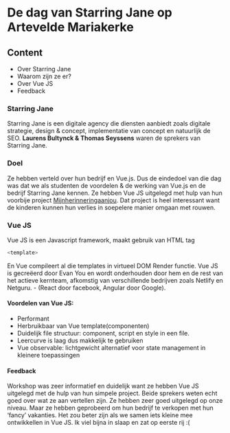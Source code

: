 # De dag van Starring Jane op Artevelde Mariakerke

## Content
* Over Starring Jane
* Waarom zijn ze er?
* Over Vue JS
* Feedback

### Starring Jane
Starring Jane is een digitale agency die diensten aanbiedt zoals digitale strategie, design & concept, implementatie van concept en natuurlijk de SEO. **Laurens Bultynck & Thomas Seyssens** waren de sprekers van Starring Jane.

### Doel
Ze hebben verteld over hun bedrijf en Vue.js. Dus de eindedoel van die dag was dat we als studenten de voordelen & de werking van Vue.js en de bedrijf Starring Jane kennen. Ze hebben Vue JS uitgelegd met hulp van hun voorbije project [Mijnherinneringaanjou](https://mijnherinneringaanjou.be). Dat project is heel interessant want de kinderen kunnen hun verlies in soepelere manier omgaan met rouwen.

### Vue JS
Vue JS is een Javascript framework, maakt gebruik van 
HTML tag 
```javascript
<template>
```
En Vue compileert al die templates in virtueel DOM Render functie. Vue JS is gecreëerd door Evan You en wordt onderhouden door hem en de rest van het actieve kernteam, afkomstig van verschillende bedrijven zoals Netlify en Netguru. - (React door facebook, Angular door Google).  

#### Voordelen van Vue JS:
* Performant
* Herbruikbaar van Vue template(componenten)
* Duidelijk file structuur: component, script en style in een file.
* Leercurve is laag dus makkelijk te gebruiken
* Vue observable: lichtgewicht alternatief voor state management in kleinere toepassingen

#### Feedback
Workshop was zeer informatief en duidelijk want ze hebben Vue JS uitgelegd met de hulp van hun simpele project. Beide sprekers weten echt goed over wat ze aan vertellen zijn. Ze hebben zeer goed uitgelegd op onze niveau. 
Maar ze hebben geprobeerd om hun bedrijf te verkopen met hun ‘fancy’ vakanties. Het zou beter zijn als we samen iets kleine mee ontwikkellen in Vue JS. Ik viel bijna in slaap en zat op eerste rij :(
